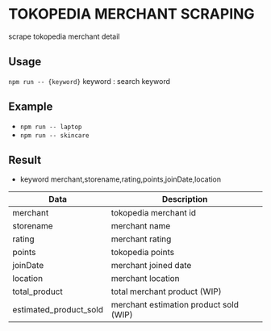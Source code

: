# TOKOPEDIA MERCHANT SCRAPING
scrape tokopedia merchant detail

## Usage
`npm run -- {keyword}`
keyword : search keyword

## Example
- `npm run -- laptop`
- `npm run -- skincare`

## Result
- keyword
merchant,storename,rating,points,joinDate,location

| Data | Description |
| --------------- | --------------- |
| merchant | tokopedia merchant id |
| storename | merchant name |
| rating | merchant rating |
| points | tokopedia points |
| joinDate | merchant joined date |
| location | merchant location |
| total_product | total merchant product (WIP) |
| estimated_product_sold | merchant estimation product sold (WIP) |